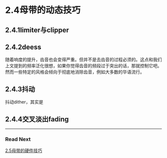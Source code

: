 2.4母带的动态技巧
=======

## 2.4.1limiter与clipper

## 2.4.2deess

随着响度的提升，齿音也会变得严重。但并不是去齿音的过程必须的。这点和我们上文提到的频率泛化很想，如果你觉得齿音的频段过于突出的话，那就控制它吧。然而一些特定的风格会倾向于彻底地消除齿音，例如大多数的华语流行。

## 2.4.3抖动

抖动dither，其实是

## 2.4.4交叉淡出fading



***

### Read Next

[2.5母带的硬件技巧](https://fusmixing.site/html/mdwiki.html#!./master2_5.md)
